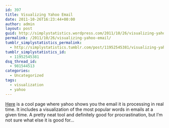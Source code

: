 ```yaml
---
id: 397
title: Visualizing Yahoo Email
date: 2011-10-26T16:23:44+00:00
author: admin
layout: post
guid: http://simplystatistics.wordpress.com/2011/10/26/visualizing-yahoo-email
permalink: /2011/10/26/visualizing-yahoo-email/
tumblr_simplystatistics_permalink:
  - http://simplystatistics.tumblr.com/post/11952545381/visualizing-yahoo-email
tumblr_simplystatistics_id:
  - 11952545381
dsq_thread_id:
  - 981544513
categories:
  - Uncategorized
tags:
  - visualization
  - yahoo
---
```

<a href="http://visualize.yahoo.com/" target="_blank">Here</a> is a cool page where yahoo shows you the email it is processing in real time. It includes a visualization of the most popular words in emails at a given time. A pretty neat tool and definitely good for procrastination, but I&#8217;m not sure what else it is good for&#8230;